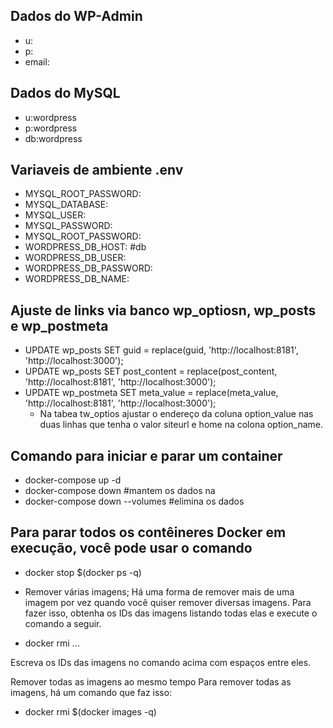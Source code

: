 ## Dados do WP-Admin

- u:
- p:
- email:

## Dados do MySQL

- u:wordpress
- p:wordpress
- db:wordpress

## Variaveis de ambiente .env

- MYSQL_ROOT_PASSWORD:
- MYSQL_DATABASE:
- MYSQL_USER:
- MYSQL_PASSWORD:
- MYSQL_ROOT_PASSWORD:
- WORDPRESS_DB_HOST: #db
- WORDPRESS_DB_USER:
- WORDPRESS_DB_PASSWORD:
- WORDPRESS_DB_NAME:

## Ajuste de links via banco wp_optiosn, wp_posts e wp_postmeta

- UPDATE wp_posts SET guid = replace(guid, 'http://localhost:8181', 'http://localhost:3000');
- UPDATE wp_posts SET post_content = replace(post_content, 'http://localhost:8181', 'http://localhost:3000');
- UPDATE wp_postmeta SET meta_value = replace(meta_value, 'http://localhost:8181', 'http://localhost:3000');
  - Na tabea tw_optios ajustar o endereço da coluna option_value nas duas linhas que tenha o valor siteurl e home na colona option_name.

## Comando para iniciar e parar um container

- docker-compose up -d
- docker-compose down #mantem os dados na
- docker-compose down --volumes #elimina os dados

## Para parar todos os contêineres Docker em execução, você pode usar o comando

- docker stop $(docker ps -q)

- Remover várias imagens;
  Há uma forma de remover mais de uma imagem por vez quando você quiser remover diversas imagens. Para fazer isso, obtenha os IDs das imagens listando todas elas e execute o comando a seguir.
- docker rmi <id-da-imagem> <id-da-imagem> ...

Escreva os IDs das imagens no comando acima com espaços entre eles.

Remover todas as imagens ao mesmo tempo
Para remover todas as imagens, há um comando que faz isso:

- docker rmi $(docker images -q)
